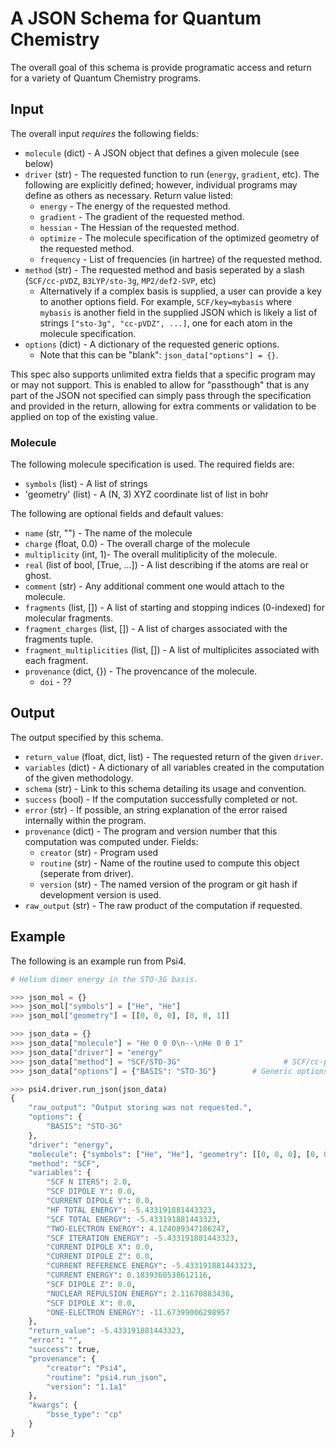 # A JSON Schema for Quantum Chemistry

The overall goal of this schema is provide programatic access and return for a variety of Quantum Chemistry programs. 

## Input

The overall input *requires* the following fields:
  - `molecule` (dict) - A JSON object that defines a given molecule (see below)
  - `driver` (str) - The requested function to run (`energy`, `gradient`, etc). The following are explicitly defined;
    however, individual programs may define as others as necessary. Return value listed:
    - `energy` - The energy of the requested method.
    - `gradient` - The gradient of the requested method.
    - `hessian` - The Hessian of the requested method.
    - `optimize` - The molecule specification of the optimized geometry of the requested method.
    - `frequency` - List of frequencies (in hartree) of the requested method.
  - `method` (str) - The requested method and basis seperated by a slash (`SCF/cc-pVDZ`, `B3LYP/sto-3g`, `MP2/def2-SVP`, etc)
    -  Alternatively if a complex basis is supplied, a user can provide a key to another options field. For example,
    `SCF/key=mybasis` where `mybasis` is another field in the supplied JSON which is likely a list of strings
    `["sto-3g", "cc-pVDZ", ...]`, one for each atom in the molecule specification.
  - `options` (dict) - A dictionary of the requested generic options.
    - Note that this can be "blank": `json_data["options"] = {}`.

This spec also supports unlimited extra fields that a specific program may or may not support.
This is enabled to allow for "passthough" that is any part of the JSON not specified can simply
pass through the specification and provided in the return, allowing for extra comments or validation
to be applied on top of the existing value.

### Molecule

The following molecule specification is used. The required fields are:

  - `symbols` (list) - A list of strings 
  - 'geometry' (list) - A (N, 3) XYZ coordinate list of list in bohr

The following are optional fields and default values:

  - `name` (str, "") - The name of the molecule
  - `charge` (float, 0.0) - The overall charge of the molecule
  - `multiplicity` (int, 1)- The overall mulitiplicity of the molecule.
  - `real` (list of bool, [True, ...]) - A list describing if the atoms are real or ghost.
  - `comment` (str) - Any additional comment one would attach to the molecule.
  - `fragments` (list, []) - A list of starting and stopping indices (0-indexed) for molecular fragments.
  - `fragment_charges` (list, []) - A list of charges associated with the fragments tuple.
  - `fragment_multiplicities` (list, []) - A list of multiplicites associated with each fragment. 
  - `provenance` (dict, {}) - The provencance of the molecule.
    - `doi` - ??

## Output

The output specified by this schema.

  - `return_value` (float, dict, list) - The requested return of the given `driver`.
  - `variables` (dict) - A dictionary of all variables created in the computation of the given methodology.
  - `schema` (str) - Link to this schema detailing its usage and convention.
  - `success` (bool) - If the computation successfully completed or not.
  - `error` (str) - If possible, an string explanation of the error raised internally within the program.
  - `provenance` (dict) - The program and version number that this computation was computed under. Fields:
    - `creator` (str) - Program used
    - `routine` (str) - Name of the routine used to compute this object (seperate from driver).
    - `version` (str) - The named version of the program or git hash if development version is used.
  - `raw_output` (str) - The raw product of the computation if requested.

## Example

The following is an example run from Psi4. 

```python
# Helium dimer energy in the STO-3G basis.

>>> json_mol = {}
>>> json_mol["symbols"] = ["He", "He"]
>>> json_mol["geometry"] = [[0, 0, 0], [0, 0, 1]]

>>> json_data = {}
>>> json_data["molecule"] = "He 0 0 0\n--\nHe 0 0 1"
>>> json_data["driver"] = "energy"   
>>> json_data["method"] = "SCF/STO-3G"                       # SCF/cc-pvdz, SCF/key=mybasis
>>> json_data["options"] = {"BASIS": "STO-3G"}        # Generic options

>>> psi4.driver.run_json(json_data)
{
    "raw_output": "Output storing was not requested.",
    "options": {
        "BASIS": "STO-3G"
    },
    "driver": "energy",
    "molecule": {"symbols": ["He", "He"], "geometry": [[0, 0, 0], [0, 0, 1]]}
    "method": "SCF",
    "variables": {
        "SCF N ITERS": 2.0,
        "SCF DIPOLE Y": 0.0,
        "CURRENT DIPOLE Y": 0.0,
        "HF TOTAL ENERGY": -5.433191881443323,
        "SCF TOTAL ENERGY": -5.433191881443323,
        "TWO-ELECTRON ENERGY": 4.124089347186247,
        "SCF ITERATION ENERGY": -5.433191881443323,
        "CURRENT DIPOLE X": 0.0,
        "CURRENT DIPOLE Z": 0.0,
        "CURRENT REFERENCE ENERGY": -5.433191881443323,
        "CURRENT ENERGY": 0.1839360538612116,
        "SCF DIPOLE Z": 0.0,
        "NUCLEAR REPULSION ENERGY": 2.11670883436,
        "SCF DIPOLE X": 0.0,
        "ONE-ELECTRON ENERGY": -11.67399006298957
    },
    "return_value": -5.433191881443323,
    "error": "",
    "success": true,
    "provenance": {
        "creator": "Psi4",
        "routine": "psi4.run_json",
        "version": "1.1a1"
    },
    "kwargs": {
        "bsse_type": "cp"
    }
}
```
